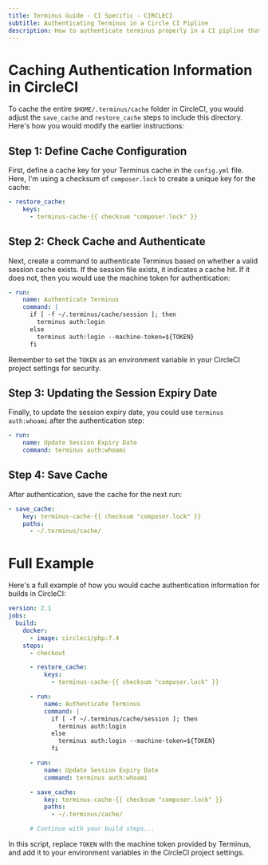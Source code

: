 ```yaml
---
title: Terminus Guide - CI Specific - CIRCLECI
subtitle: Authenticating Terminus in a Circle CI Pipline
description: How to authenticate terminus properly in a CI pipline that avoids errors from authenticating too many times.
---
```


# Caching Authentication Information in CircleCI

To cache the entire `$HOME/.terminus/cache` folder in CircleCI, you would adjust the `save_cache` and `restore_cache` steps to include this directory. Here's how you would modify the earlier instructions:

## Step 1: Define Cache Configuration

First, define a cache key for your Terminus cache in the `config.yml` file. Here, I'm using a checksum of `composer.lock` to create a unique key for the cache:

```yaml
- restore_cache:
    keys:
      - terminus-cache-{{ checksum "composer.lock" }}
```

## Step 2: Check Cache and Authenticate

Next, create a command to authenticate Terminus based on whether a valid session cache exists. If the session file exists, it indicates a cache hit. If it does not, then you would use the machine token for authentication:

```yaml
- run:
    name: Authenticate Terminus
    command: |
      if [ -f ~/.terminus/cache/session ]; then
        terminus auth:login
      else
        terminus auth:login --machine-token=${TOKEN}
      fi
```

Remember to set the `TOKEN` as an environment variable in your CircleCI project settings for security.

## Step 3: Updating the Session Expiry Date

Finally, to update the session expiry date, you could use `terminus auth:whoami` after the authentication step:

```yaml
- run:
    name: Update Session Expiry Date
    command: terminus auth:whoami
```

## Step 4: Save Cache

After authentication, save the cache for the next run:

```yaml
- save_cache:
    key: terminus-cache-{{ checksum "composer.lock" }}
    paths:
      - ~/.terminus/cache/
```

# Full Example

Here's a full example of how you would cache authentication information for builds in CircleCI:

```yaml
version: 2.1
jobs:
  build:
    docker:
      - image: circleci/php:7.4
    steps:
      - checkout

      - restore_cache:
          keys:
            - terminus-cache-{{ checksum "composer.lock" }}

      - run:
          name: Authenticate Terminus
          command: |
            if [ -f ~/.terminus/cache/session ]; then
              terminus auth:login
            else
              terminus auth:login --machine-token=${TOKEN}
            fi

      - run:
          name: Update Session Expiry Date
          command: terminus auth:whoami

      - save_cache:
          key: terminus-cache-{{ checksum "composer.lock" }}
          paths:
            - ~/.terminus/cache/

      # Continue with your build steps...
```

In this script, replace `TOKEN` with the machine token provided by Terminus, and add it to your environment variables in the CircleCI project settings.
